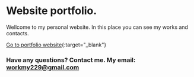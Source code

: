 # Website portfolio.

Wellcome to my personal website. 
In this place you can see my works and contacts.

[Go to portfolio website](https://codworker.github.io/){:target="_blank"}

### Have any questions? Contact me. My email: workmy229@gmail.com
